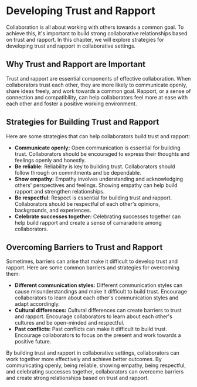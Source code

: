 Developing Trust and Rapport
=============================================================================

Collaboration is all about working with others towards a common goal. To achieve this, it's important to build strong collaborative relationships based on trust and rapport. In this chapter, we will explore strategies for developing trust and rapport in collaborative settings.

Why Trust and Rapport are Important
-----------------------------------

Trust and rapport are essential components of effective collaboration. When collaborators trust each other, they are more likely to communicate openly, share ideas freely, and work towards a common goal. Rapport, or a sense of connection and compatibility, can help collaborators feel more at ease with each other and foster a positive working environment.

Strategies for Building Trust and Rapport
-----------------------------------------

Here are some strategies that can help collaborators build trust and rapport:

* **Communicate openly:** Open communication is essential for building trust. Collaborators should be encouraged to express their thoughts and feelings openly and honestly.
* **Be reliable:** Reliability is key to building trust. Collaborators should follow through on commitments and be dependable.
* **Show empathy:** Empathy involves understanding and acknowledging others' perspectives and feelings. Showing empathy can help build rapport and strengthen relationships.
* **Be respectful:** Respect is essential for building trust and rapport. Collaborators should be respectful of each other's opinions, backgrounds, and experiences.
* **Celebrate successes together:** Celebrating successes together can help build rapport and create a sense of camaraderie among collaborators.

Overcoming Barriers to Trust and Rapport
----------------------------------------

Sometimes, barriers can arise that make it difficult to develop trust and rapport. Here are some common barriers and strategies for overcoming them:

* **Different communication styles:** Different communication styles can cause misunderstandings and make it difficult to build trust. Encourage collaborators to learn about each other's communication styles and adapt accordingly.
* **Cultural differences:** Cultural differences can create barriers to trust and rapport. Encourage collaborators to learn about each other's cultures and be open-minded and respectful.
* **Past conflicts:** Past conflicts can make it difficult to build trust. Encourage collaborators to focus on the present and work towards a positive future.

By building trust and rapport in collaborative settings, collaborators can work together more effectively and achieve better outcomes. By communicating openly, being reliable, showing empathy, being respectful, and celebrating successes together, collaborators can overcome barriers and create strong relationships based on trust and rapport.
